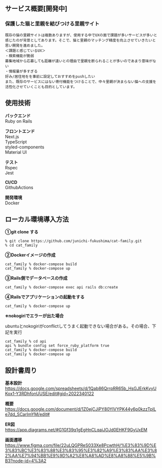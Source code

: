 ## サービス概要[開発中]
### 保護した猫と里親を結びつける里親サイト
```
既存の猫の里親サイトは複数ありますが、使用する中でUXの面で課題が多いサービスが多いと感じたのが背景としてあります。そこで、猫と里親のマッチング精度を向上させていきたいと思い開発を進めました。
＜課題と感じているUX＞
・検索機能が脆弱
募集地域から応募しても距離が遠いとの理由で里親を断られることが多いのであまり意味がない
・情報量が多すぎる
好み/居住地をを事前に設定しておすすめをpushしたい
また、既存のサービスにはない寄付機能をつけることで、中々里親が決まらない猫への支援を活性化させていくことも目的としています。
```
## 使用技術
**バックエンド**<br>
Ruby on Rails

**フロントエンド**<br>
Next.js<br>
TypeScript<br>
styled-components<br>
Material UI<br>

**テスト**<br>
Rspec<br>
Jest

**CI/CD**<br>
GithubActions

**開発環境**<br>
Docker


## ローカル環境導入方法

**①git clone する**

```
% git clone https://github.com/junichi-fukushima/cat-family.git
% cd cat_family
```

**②Dockerイメージの作成**

```
cat_family % docker-compose build
cat_family % docker-compose up
```

**③Rails側でデータベースの作成**

```
cat_family % docker-compose exec api rails db:create
```

**④Railsでアプリケーションの起動をする**

```
cat_family % docker-compose up
```

**※nokogiriでエラーが出た場合**

ubuntuとnokogiriがconflictしてうまく起動できない場合がある。その場合、下記を実行
```
cat_family % cd api
api % bundle config set force_ruby_platform true
cat_family % docker-compose build
cat_family % docker-compose up
```

## 設計書周り
**基本設計**<br>
https://docs.google.com/spreadsheets/d/1Qab86QrrpRR65b_HsGJErkKvyUKox1-Y3RDhfonUUSE/edit#gid=2022340122

**概要**<br>
https://docs.google.com/document/d/1Z0ejCJiPY80YIVYPK44y6p0kzzTplLe7dd_SCarImYM/edit#

**ER図**<br>
https://app.diagrams.net/#G1Gf39q1gEgHnCLqaiJOJd0EHKF9GyUxEM

**画面遷移**<br>
https://www.figma.com/file/22uLQGPReS033Xe8PcwthH/%E3%83%9D%E3%83%BC%E3%83%88%E3%83%95%E3%82%A9%E3%83%AA%E3%82%AA%E7%94%BB%E9%9D%A2%E8%A8%AD%E8%A8%88%E5%9B%B3?node-id=4%3A2
